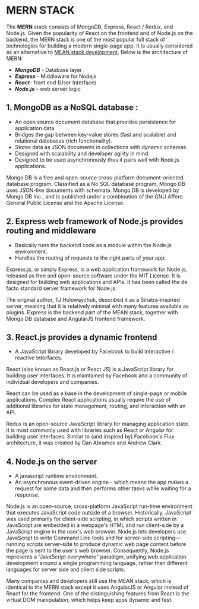 # **MERN STACK**
The **MERN** stack consists of MongoDB, Express, React / Redux, and Node.js. Given the popularity of React on the frontend and of Node.js on the backend, the MERN stack is one of the most popular full stack of technologies for building a modern single-page app. It is usually considered as an alternative to [MEAN stack development](http://mean.io/). Below is the architecture of MERN:

* **_MongoDB_** - Database layer
* **_Express_** - Middleware for Nodejs
* **_React_**- front end (User Interface)
* **_Node.js_** - web server logic

## 1. **MongoDB as a NoSQL database** :
* An open source document database that provides persistence for application data.
* Bridges the gap between key-value stores (fast and scalable) and relational databases (rich functionality).
* Stores data as JSON documents in collections with dynamic schemas.
* Designed with scalability and developer agility in mind.
* Designed to be used asynchronously thus it pairs well with Node.js applications.

Mongo DB is a free and open-source cross-platform document-oriented database program. Classified as a No SQL database program, Mongo DB uses JSON-like documents with schemata. Mongo DB is developed by Mongo DB Inc., and is published under a combination of the GNU Affero General Public License and the Apache License.

## 2. **Express web framework of Node.js provides routing and middleware**
* Basically runs the backend code as a module within the Node.js environment.
* Handles the routing of requests to the right parts of your app.

Express.js, or simply Express, is a web application framework for Node.js, released as free and open-source software under the MIT License. It is designed for building web applications and APIs. It has been called the de facto standard server framework for Node.js.

The original author, TJ Holowaychuk, described it as a Sinatra-inspired server, meaning that it is relatively minimal with many features available as plugins. Express is the backend part of the MEAN stack, together with Mongo DB database and AngularJS frontend framework.

## 3. **React.js provides a dynamic frontend**
* A JavaScript library developed by Facebook to build interactive / reactive interfaces.

React (also known as React.js or React JS) is a JavaScript library for building user interfaces. It is maintained by Facebook and a community of individual developers and companies.

 

React can be used as a base in the development of single-page or mobile applications. Complex React applications usually require the use of additional libraries for state management, routing, and interaction with an API.

 

Redux is an open-source JavaScript library for managing application state. It is most commonly used with libraries such as React or Angular for building user interfaces. Similar to (and inspired by) Facebook's Flux architecture, it was created by Dan Abramov and Andrew Clark.

## 4. **Node.js on the server**
* A javascript runtime environment.
* An asynchronous event-driven engine - which means the app makes a request for some data and then performs other tasks while waiting for a response.

Node.js is an open-source, cross-platform JavaScript run-time environment that executes JavaScript code outside of a browser. Historically, JavaScript was used primarily for client-side scripting, in which scripts written in JavaScript are embedded in a webpage's HTML and run client-side by a JavaScript engine in the user's web browser. Node.js lets developers use JavaScript to write Command Line tools and for server-side scripting—running scripts server-side to produce dynamic web page content before the page is sent to the user's web browser. Consequently, Node.js represents a "JavaScript everywhere" paradigm, unifying web application development around a single programming language, rather than different languages for server side and client side scripts.

 

Many companies and developers still use the MEAN stack, which is identical to the MERN stack except it uses AngularJS or Angular instead of React for the frontend. One of the distinguishing features from React is the virtual DOM manipulation, which helps keep apps dynamic and fast.